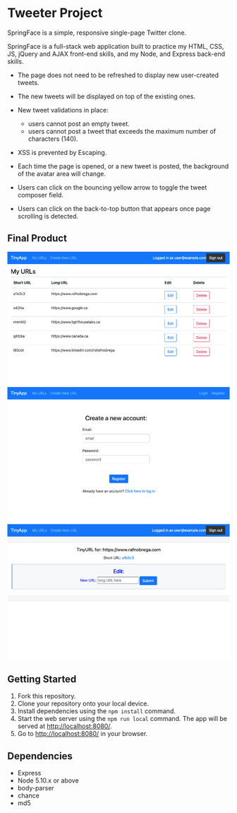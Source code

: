 # Tweeter Project

SpringFace is a simple, responsive single-page Twitter clone.

SpringFace is a full-stack web application built to practice my HTML, CSS, JS, jQuery and AJAX front-end skills, and my Node, and Express back-end skills.

- The page does not need to be refreshed to display new user-created tweets. 
- The new tweets will be displayed on top of the existing ones.
- New tweet validations in place: 
  - users cannot post an empty tweet.
  - users cannot post a tweet that exceeds the maximum number of characters (140).
- XSS is prevented by Escaping.

- Each time the page is opened, or a new tweet is posted, the background of the avatar area will change.
- Users can click on the bouncing yellow arrow to toggle the tweet composer field.
- Users can click on the back-to-top button that appears once page scrolling is detected.

## Final Product

!["Screenshot of URLs page"](https://github.com/rafnobrega/tinyapp/blob/main/docs/urls-page.png?raw=true)
!["Screenshot of register page"](https://github.com/rafnobrega/tinyapp/blob/main/docs/register-page.png?raw=true)
!["Screenshot of Edit URL page"](https://github.com/rafnobrega/tinyapp/blob/main/docs/edit-url-page.png?raw=true)


## Getting Started

1. Fork this repository.
2. Clone your repository onto your local device.
3. Install dependencies using the `npm install` command.
3. Start the web server using the `npm run local` command. The app will be served at <http://localhost:8080/>.
4. Go to <http://localhost:8080/> in your browser.

## Dependencies

- Express
- Node 5.10.x or above
- body-parser
- chance
- md5
